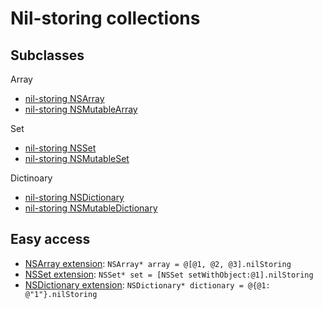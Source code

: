 # Nil-storing collections

## Subclasses

Array

- [nil-storing NSArray](https://tevelee.github.io/Funky/Classes.html#/c:objc(cs)FunkyNilStoringNSArray)
- [nil-storing NSMutableArray](https://tevelee.github.io/Funky/Classes.html#/c:objc(cs)FunkyNilStoringNSMutableArray)

Set

- [nil-storing NSSet](https://tevelee.github.io/Funky/Classes.html#/c:objc(cs)FunkyNilStoringNSSet)
- [nil-storing NSMutableSet](https://tevelee.github.io/Funky/Classes.html#/c:objc(cs)FunkyNilStoringNSMutableSet)

Dictinoary

- [nil-storing NSDictionary](https://tevelee.github.io/Funky/Classes.html#/c:objc(cs)FunkyNilStoringNSDictionary)
- [nil-storing NSMutableDictionary](https://tevelee.github.io/Funky/Classes.html#/c:objc(cs)FunkyNilStoringNSMutableDictionary)

## Easy access

- [NSArray extension](https://tevelee.github.io/Funky/Classes.html#/c:objc(cs)FunkyNilStoringNSArray): `NSArray* array = @[@1, @2, @3].nilStoring`
- [NSSet extension](https://tevelee.github.io/Funky/Classes.html#/c:objc(cs)FunkyNilStoringNSSet): `NSSet* set = [NSSet setWithObject:@1].nilStoring`
- [NSDictionary extension](https://tevelee.github.io/Funky/Classes.html#/c:objc(cs)FunkyNilStoringNSDictionary): `NSDictionary* dictionary = @{@1: @"1"}.nilStoring`